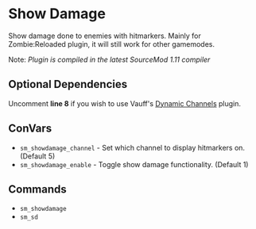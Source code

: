 
# Show Damage

Show damage done to enemies with hitmarkers. Mainly for Zombie:Reloaded plugin, it will still work for other gamemodes.

Note: *Plugin is compiled in the latest SourceMod 1.11 compiler*

## Optional Dependencies

Uncomment **line 8** if you wish to use Vauff's [Dynamic Channels](https://github.com/Vauff/DynamicChannels) plugin.

## ConVars

- `sm_showdamage_channel` - Set which channel to display hitmarkers on. (Default 5)
- `sm_showdamage_enable` - Toggle show damage functionality. (Default 1)

## Commands

- `sm_showdamage`
- `sm_sd`
